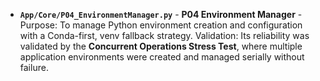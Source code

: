 *   **`App/Core/P04_EnvironmentManager.py`** - **P04 Environment Manager** - Purpose: To manage Python environment creation and configuration with a Conda-first, venv fallback strategy. Validation: Its reliability was validated by the **Concurrent Operations Stress Test**, where multiple application environments were created and managed serially without failure.
